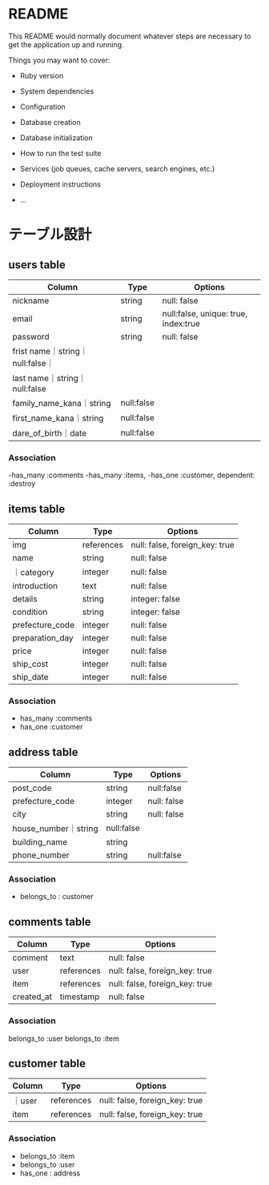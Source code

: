 # README

This README would normally document whatever steps are necessary to get the
application up and running.

Things you may want to cover:

* Ruby version

* System dependencies

* Configuration

* Database creation

* Database initialization

* How to run the test suite

* Services (job queues, cache servers, search engines, etc.)

* Deployment instructions

* ...
# テーブル設計

## users table

| Column   | Type   | Options     |
| -------- | ------ | ----------- |
| nickname     | string | null: false |
| email    | string | null:false, unique: true, index:true|
| password | string | null: false |
| frist name｜string｜null:false｜
| last name｜string｜null:false|
| family_name_kana｜string|null:false|
| first_name_kana｜string|null:false|
| dare_of_birth｜date|null:false|


### Association

-has_many :comments
-has_many :items,
-has_one :customer, dependent: :destroy



## items table 

| Column | Type       | Options                        |
| ------ | ---------- | ------------------------------ |
| img   | references | null: false, foreign_key: true |
| name   | string | null: false| 
｜category|integer | null: false |
|introduction|text|null: false|
|details|string | integer: false |
| condition|string | integer: false |
| prefecture_code| integer | null: false |
| preparation_day| integer | null: false |
| price| integer | null: false |
| ship_cost | integer | null: false |
| ship_date| integer | null: false |



### Association

- has_many :comments 
- has_one :customer




## address table

| Column  | Type       | Options                        |
| ------- | ---------- | ------------------------------ |
| post_code|string|null:false|
| prefecture_code    | integer | null: false|
| city    | string | null: false|
| house_number｜string|null:false|
| building_name|string|
| phone_number|string|null:false|





### Association

- belongs_to : customer

## comments table

| Column  | Type       | Options                        |
| ------- | ---------- | ------------------------------ |
| comment|	text	|null: false|
|user	|references	|null: false, foreign_key: true|
|item	|references	|null: false, foreign_key: true|
|created_at	|timestamp	|null: false|


### Association
belongs_to :user
belongs_to :item



## customer table

| Column   | Type   | Options     |
| -------- | ------ | ----------- |
｜user |references|null: false, foreign_key: true
|item |references|null: false, foreign_key: true
### Association
- belongs_to :item
- belongs_to :user
- has_one : address 